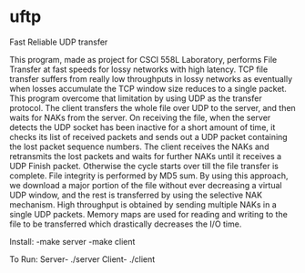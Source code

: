uftp
====

Fast Reliable UDP transfer

This program, made as project for CSCI 558L Laboratory, performs File Transfer at fast speeds for lossy networks with high latency.
TCP file transfer suffers from really low throughputs in lossy networks as eventually when losses accumulate the TCP window size reduces to a single packet. This program overcome that limitation by using UDP as the transfer protocol. 
The client transfers the whole file over UDP to the server, and then waits for NAKs from the server. On receiving the file, when the server detects the UDP socket has been inactive for a short amount of time, it checks its list of received packets and sends out a UDP packet containing the lost packet sequence numbers. The client receives the NAKs and retransmits the lost packets and waits for further NAKs until it receives a UDP Finish packet. Otherwise the cycle starts over till the file transfer is complete. File integrity is performed by MD5 sum.
By using this approach, we download a major portion of the file without ever decreasing a virtual UDP window, and the rest is transferred by using the selective NAK mechanism. High throughput is obtained by sending multiple NAKs in a single UDP packets. Memory maps are used for reading and writing to the file to be transferred which drastically decreases the I/O time.

Install:
-make server
-make client

To Run:
Server-	./server <portno>
Client-	./client <serveraddr> <portno> <filename>

